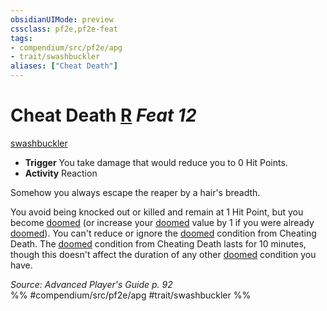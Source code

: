 ```yaml
---
obsidianUIMode: preview
cssclass: pf2e,pf2e-feat
tags:
- compendium/src/pf2e/apg
- trait/swashbuckler
aliases: ["Cheat Death"]
---
```

# Cheat Death  [R](../../rules/core-rulebook/chapter-9-playing-the-game.md#Actions "Reaction") *Feat 12*  
[swashbuckler](../../rules/traits/swashbuckler-apg.md)  

- **Trigger** You take damage that would reduce you to 0 Hit Points.
- **Activity** Reaction

Somehow you always escape the reaper by a hair's breadth.

You avoid being knocked out or killed and remain at 1 Hit Point, but you become [doomed](../../rules/conditions.md#Doomed) (or increase your [doomed](../../rules/conditions.md#Doomed) value by 1 if you were already [doomed](../../rules/conditions.md#Doomed)). You can't reduce or ignore the [doomed](../../rules/conditions.md#Doomed) condition from Cheating Death. The [doomed](../../rules/conditions.md#Doomed) condition from Cheating Death lasts for 10 minutes, though this doesn't affect the duration of any other [doomed](../../rules/conditions.md#Doomed) condition you have.

*Source: Advanced Player's Guide p. 92*  
%% #compendium/src/pf2e/apg #trait/swashbuckler %%